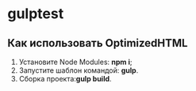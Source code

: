 # gulptest

<h2>Как использовать OptimizedHTML</h2>

<ol>
	<li>Установите Node Modules: <strong>npm i</strong>;</li>
	<li>Запустите шаблон командой: <strong>gulp</strong>.</li>
  <li>Сборка проекта:<strong>gulp build</strong>.</li>
</ol>

